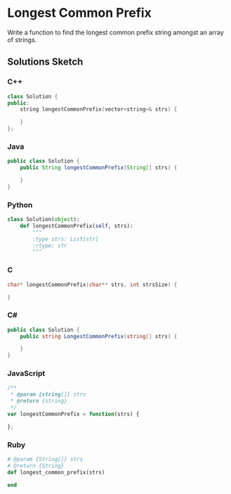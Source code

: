 # Longest Common Prefix

Write a function to find the longest common prefix string amongst an array of strings.

## Solutions Sketch

### C++
```C++
class Solution {
public:
    string longestCommonPrefix(vector<string>& strs) {

    }
};
```

### Java
```Java
public class Solution {
    public String longestCommonPrefix(String[] strs) {

    }
}
```

### Python
```Python
class Solution(object):
    def longestCommonPrefix(self, strs):
        """
        :type strs: List[str]
        :rtype: str
        """
```

### C
```C
char* longestCommonPrefix(char** strs, int strsSize) {

}
```

### C# 
```C#
public class Solution {
    public string LongestCommonPrefix(string[] strs) {

    }
}
```

### JavaScript
```JavaScript
/**
 * @param {string[]} strs
 * @return {string}
 */
var longestCommonPrefix = function(strs) {

};
```

### Ruby
```Ruby
# @param {String[]} strs
# @return {String}
def longest_common_prefix(strs)

end
```